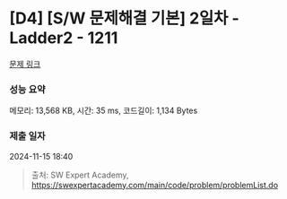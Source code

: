 # [D4] [S/W 문제해결 기본] 2일차 - Ladder2 - 1211 

[문제 링크](https://swexpertacademy.com/main/code/problem/problemDetail.do?contestProbId=AV14BgD6AEECFAYh) 

### 성능 요약

메모리: 13,568 KB, 시간: 35 ms, 코드길이: 1,134 Bytes

### 제출 일자

2024-11-15 18:40



> 출처: SW Expert Academy, https://swexpertacademy.com/main/code/problem/problemList.do